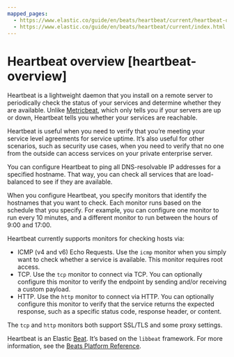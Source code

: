 ```yaml
---
mapped_pages:
  - https://www.elastic.co/guide/en/beats/heartbeat/current/heartbeat-overview.html
  - https://www.elastic.co/guide/en/beats/heartbeat/current/index.html
---
```


# Heartbeat overview [heartbeat-overview]

Heartbeat is a lightweight daemon that you install on a remote server to periodically check the status of your services and determine whether they are available. Unlike [Metricbeat](/reference/metricbeat/index.md), which only tells you if your servers are up or down, Heartbeat tells you whether your services are reachable.

Heartbeat is useful when you need to verify that you’re meeting your service level agreements for service uptime. It’s also useful for other scenarios, such as security use cases, when you need to verify that no one from the outside can access services on your private enterprise server.

You can configure Heartbeat to ping all DNS-resolvable IP addresses for a specified hostname. That way, you can check all services that are load-balanced to see if they are available.

When you configure Heartbeat, you specify monitors that identify the hostnames that you want to check. Each monitor runs based on the schedule that you specify. For example, you can configure one monitor to run every 10 minutes, and a different monitor to run between the hours of 9:00 and 17:00.

Heartbeat currently supports monitors for checking hosts via:

* ICMP (v4 and v6) Echo Requests. Use the `icmp` monitor when you simply want to check whether a service is available. This monitor requires root access.
* TCP. Use the `tcp` monitor to connect via TCP. You can optionally configure this monitor to verify the endpoint by sending and/or receiving a custom payload.
* HTTP. Use the `http` monitor to connect via HTTP. You can optionally configure this monitor to verify that the service returns the expected response, such as a specific status code, response header, or content.

The `tcp` and `http` monitors both support SSL/TLS and some proxy settings.

Heartbeat is an Elastic [Beat](https://www.elastic.co/beats). It’s based on the `libbeat` framework. For more information, see the [Beats Platform Reference](/reference/index.md).

